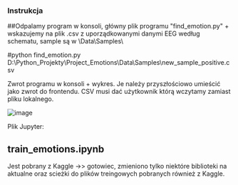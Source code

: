 ### Instrukcja
##Odpalamy program w konsoli, główny plik programu "find_emotion.py" + wskazujemy na plik .csv z uporządkowanymi danymi EEG według schematu, sample są w \Data\Samples\

#python find_emotion.py D:\Python_Projekty\Project_Emotions\Data\Samples\new_sample_positive.csv

Zwrot programu w konsoli + wykres. Je należy przyszłościowo umieścić jako zwrot do frontendu. 
CSV musi dać użytkownik którą wczytamy zamiast pliku lokalnego.

![image](https://github.com/user-attachments/assets/96eb1cc2-bdd4-40f4-95e6-c849f8f0fe8b)

Plik Jupyter:
## train_emotions.ipynb
Jest pobrany z Kaggle ->> gotowiec, zmieniono tylko niektóre biblioteki na aktualne oraz scieżki do plików treingowych pobranych również z Kaggle.
